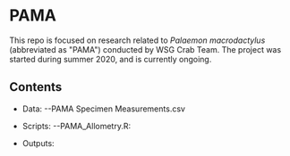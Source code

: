 # PAMA

This repo is focused on research related to *Palaemon macrodactylus* (abbreviated as "PAMA") conducted by WSG Crab Team. The project was started during summer 2020, and is currently ongoing.

## Contents
- Data: 
--PAMA Specimen Measurements.csv

- Scripts:
--PAMA_Allometry.R: 

- Outputs:

